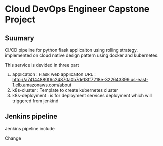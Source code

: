 # Cloud DevOps Engineer Capstone Project

## Suumary

CI/CD pipeline for python flask applicaiton using rolling strategy. implemented on cloud native design pattern using docker and kubernetes.

This service is devided in three part 

1) application : Flask web applicaiton
    URL : http://a74144880f6c24870a0b7de18ff7218e-322643399.us-east-1.elb.amazonaws.com/about
2) k8s-cluster : Template to create kubernetes cluster
3) k8s-deployment : is for deployment services deployment which will triggered from jenkind

## Jenkins pipeline

Jenkins pipeline include

Change


